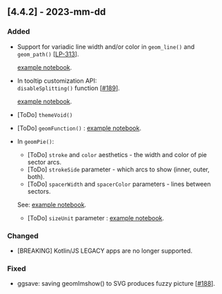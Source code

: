 ## [4.4.2] - 2023-mm-dd

### Added

- Support for variadic line width and/or color in `geom_line()` and `geom_path()` [[LP-313](https://github.com/JetBrains/lets-plot/issues/313)].

  [example notebook](https://nbviewer.jupyter.org/github/JetBrains/lets-plot-kotlin/blob/master/docs/examples/jupyter-notebooks/f-4.4.2/aes_size_color_variadic_lines.ipynb).

- In tooltip customization API:\
  `disableSplitting()` function [[#189](https://github.com/JetBrains/lets-plot-kotlin/issues/189)].

  [example notebook](https://nbviewer.jupyter.org/github/JetBrains/lets-plot-kotlin/blob/master/docs/examples/jupyter-notebooks/f-4.4.2/tooltips_disable_splitting.ipynb).


- [ToDo] `themeVoid()`            

- [ToDo] `geomFunction()` :
  [example notebook](https://nbviewer.jupyter.org/github/JetBrains/lets-plot-kotlin/blob/master/docs/examples/jupyter-notebooks/f-4.4.2/geom_function.ipynb).

- In `geomPie()`:
  - [ToDo] `stroke` and `color` aesthetics - the width and color of pie sector arcs.
  - [ToDo] `strokeSide` parameter - which arcs to show (inner, outer, both).
  - [ToDo] `spacerWidth` and `spacerColor` parameters - lines between sectors.

  See: [example notebook](https://nbviewer.jupyter.org/github/JetBrains/lets-plot-kotlin/blob/master/docs/examples/jupyter-notebooks/f-4.4.2/geom_pie_stroke_and_spacers.ipynb).

  - [ToDo] `sizeUnit` parameter : [example notebook](https://nbviewer.jupyter.org/github/JetBrains/lets-plot-kotlin/blob/master/docs/examples/jupyter-notebooks/f-4.4.2/geom_pie_size_unit.ipynb).

### Changed

- [BREAKING] Kotlin/JS LEGACY apps are no longer supported.

### Fixed
- ggsave: saving geomImshow() to SVG produces fuzzy picture [[#188](https://github.com/JetBrains/lets-plot-kotlin/issues/188)].
